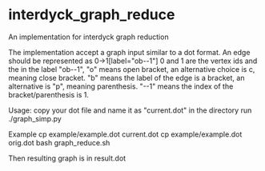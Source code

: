 # interdyck_graph_reduce
An implementation for interdyck graph reduction

The implementation accept a graph input similar to a dot format. An edge should be represented as
0->1[label="ob--1"]
0 and 1 are the vertex ids and the in the label "ob--1", "o" means open bracket, 
an alternative choice is c, meaning close bracket.
"b" means the label of the edge is a bracket, an alternative is "p", meaning parenthesis. 
"--1" means the index of the bracket/parenthesis is 1.

Usage:
copy your dot file and name it as "current.dot" in the directory
run ./graph_simp.py

Example
cp example/example.dot current.dot
cp example/example.dot orig.dot
bash graph_reduce.sh

Then resulting graph is in result.dot
